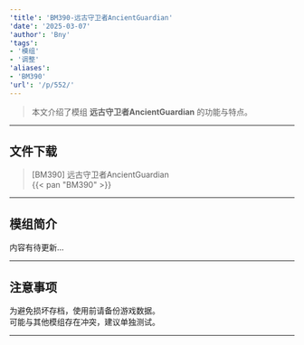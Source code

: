 ```yaml
---
'title': 'BM390-远古守卫者AncientGuardian'
'date': '2025-03-07'
'author': 'Bny'
'tags':
- '模组'
- '调整'
'aliases':
- 'BM390'
'url': '/p/552/'
---
```


> 本文介绍了模组 **远古守卫者AncientGuardian** 的功能与特点。

---

## 文件下载

> [BM390] 远古守卫者AncientGuardian  
{{< pan "BM390" >}}  

---

## 模组简介

>  
内容有待更新...  

---

## 注意事项

>  
为避免损坏存档，使用前请备份游戏数据。  
可能与其他模组存在冲突，建议单独测试。  

---

